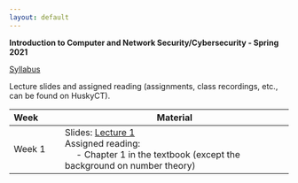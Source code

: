```yaml
---
layout: default
---
```


**Introduction to Computer and Network Security/Cybersecurity - Spring 2021**

[Syllabus]()

Lecture slides and assigned reading (assignments, class recordings, etc., can be found on HuskyCT).

| Week&emsp;&emsp;| Material           |
|----------|--------------------|
| Week 1 | Slides: [Lecture 1](./lecture1.pdf) <br/> Assigned reading: <br/> &emsp; - Chapter 1 in the textbook (except the background on number theory) |